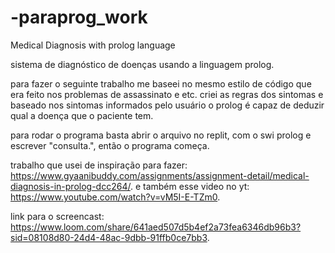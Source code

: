 # -paraprog_work
Medical Diagnosis with prolog language

sistema de diagnóstico de doenças usando a linguagem prolog.

para fazer o seguinte trabalho me baseei no mesmo estilo de código que era feito nos problemas de assassinato e etc.
criei as regras dos sintomas e baseado nos sintomas informados pelo usuário o prolog é capaz de deduzir qual a doença que o paciente tem.

para rodar o programa basta abrir o arquivo no replit, com o swi prolog e escrever "consulta.", então o programa começa.

trabalho que usei de inspiração para fazer: https://www.gyaanibuddy.com/assignments/assignment-detail/medical-diagnosis-in-prolog-dcc264/.
e também esse video no yt: https://www.youtube.com/watch?v=vM5I-E-TZm0.

link para o screencast: https://www.loom.com/share/641aed507d5b4ef2a73fea6346db96b3?sid=08108d80-24d4-48ac-9dbb-91ffb0ce7bb3.
